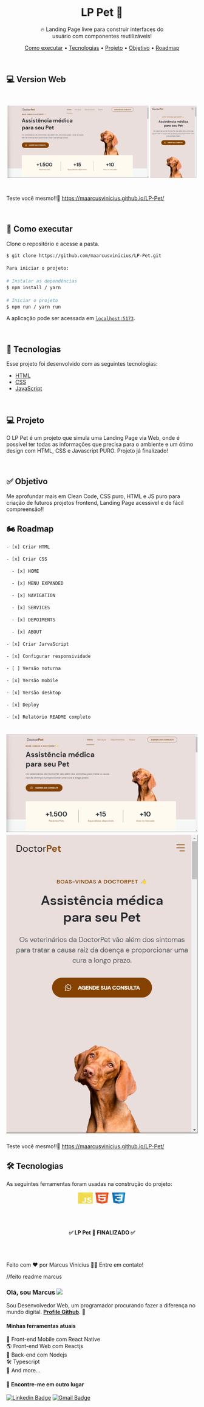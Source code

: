 <h1 align="center">LP Pet 🐶</h1>

<p align="center">🔥 Landing Page livre para construir interfaces do<br> usuário com componentes reutilizáveis!</p>

<p align="center">
  <a href="#-executar">Como executar</a> •
  <a href="#-tecnologias">Tecnologias</a> •
  <a href="#-projeto">Projeto</a> • 
  <a href="#-objetivo">Objetivo</a> • 
  <a href="#-roadmap">Roadmap</a>
</p>

<br />

## 💻 Version Web

<br />

<div id="layout" align="center">
  <p align="stretch">
    <img align="center" height="190" alt="NextLevelWeek" title="#NextLevelWeek" src="./assets/destoppp.png">
    <img align="center" height="190" alt="NextLevelWeek" title="#NextLevelWeek" src="./assets/mblie.png">
  </p>
</div>

<br />

Teste você mesmo!!🔎 https://maarcusvinicius.github.io/LP-Pet/

<br />

## 🚀 Como executar

Clone o repositório e acesse a pasta.

```bash
$ git clone https://github.com/maarcusvinicius/LP-Pet.git

Para iniciar o projeto:

# Instalar as dependências
$ npm install / yarn

# Iniciar o projeto
$ npm run / yarn run
```
A aplicação pode ser acessada em [`localhost:5173`](http://localhost:5173).

<br />

## 🔧 Tecnologias

Esse projeto foi desenvolvido com as seguintes tecnologias:

- [HTML](https://developer.mozilla.org/pt-BR/docs/Web/HTML)
- [CSS](https://developer.mozilla.org/pt-BR/docs/Web/CSS)
- [JavaScript](https://developer.mozilla.org/pt-BR/docs/Web/JavaScript)

<br />

## 💻 Projeto

O LP Pet é um projeto que simula uma Landing Page via Web, onde é possível ter todas as informações que precisa para o ambiente e um ótimo design com HTML, CSS e Javascript PURO. Projeto já finalizado!

<br />

## ✅ Objetivo

Me aprofundar mais em Clean Code, CSS puro, HTML e JS puro para criação de futuros projetos frontend, Landing Page acessivel e de fácil compreensão!!

## 🏍️ Roadmap

    - [x] Criar HTML

    - [x] Criar CSS

      - [x] HOME
    
      - [x] MENU EXPANDED
    
      - [x] NAVIGATION

      - [x] SERVICES
      
      - [x] DEPOIMENTS
      
      - [x] ABOUT

    - [x] Criar JarvaScript

    - [x] Configurar responsividade

    - [ ] Versão noturna

    - [x] Versão mobile

    - [x] Versão desktop

    - [x] Deploy

    - [x] Relatório README completo

<h1 align="center">
    <img alt="NextLevelWeek" title="#NextLevelWeek" src="./assets/destoppp.png">
    <img alt="NextLevelWeek" title="#NextLevelWeek" src="./assets/mblie.png">
</h1>

Teste você mesmo!!🔎 https://maarcusvinicius.github.io/LP-Pet/

<h2 id="tecnologias"> 🛠 Tecnologias </h2>

As seguintes ferramentas foram usadas na construção do projeto:

<div align="center">
  <img align="center" alt="Marcu-Js" height="30" width="40" src="https://raw.githubusercontent.com/devicons/devicon/master/icons/javascript/javascript-plain.svg">
  <img align="center" alt="Marcu-HTML" height="30" width="40" src="https://raw.githubusercontent.com/devicons/devicon/master/icons/html5/html5-original.svg">
  <img align="center" alt="Marcu-CSS" height="30" width="40" src="https://raw.githubusercontent.com/devicons/devicon/master/icons/css3/css3-original.svg">
</div>


<br><br>
<h4 align="center"> 
	✅  LP Pet 🐶 FINALIZADO  ✅
</h4>
<br />

<br />

Feito com ❤️ por Marcus Vinicius 👋🏽 Entre em contato!
















//feito readme marcus 


### Olá, sou Marcus <img src="https://media.giphy.com/media/hvRJCLFzcasrR4ia7z/giphy.gif" width="30" >

Sou Desenvolvedor Web, um programador procurando fazer a diferença no mundo digital. [**Profile Github**](https://github.com/maarcusvinicius). 🚀

#### Minhas ferramentas atuais
📲 Front-end Mobile com React Native  
🌎 Front-end Web com Reactjs  
📡 Back-end com Nodejs  
🛠️ Typescript  
🧰 And more...  


#### 💬 Encontre-me em outro lugar

[![Linkedin Badge](https://img.shields.io/badge/-Linkedin-blue?style=flat-square&logo=Linkedin&logoColor=white&link=https://www.linkedin.com/in/marcus-vinicius-507718228/)](https://www.linkedin.com/in/marcus-vinicius-507718228/)
[![Gmail Badge](https://img.shields.io/badge/-marcus.editor77@gmail.com-c14438?style=flat-square&logo=Gmail&logoColor=white&link=mailto:marcus.editor77@gmail.com)](marcus.editor77@gmail.com)